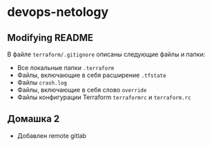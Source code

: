 # devops-netology

## Modifying README

В файле `terraform/.gitignore` описаны следующие файлы и папки:

- Все локальные папки `.terraform`
- Файлы, включающие в себя расширение `.tfstate`
- Файлы `crash.log`
- Файлы, включающие в себя слово `override`
- Файлы конфигурации Terraform `terraformrc` и `terraform.rc`

## Домашка 2

- Добавлен remote gitlab
